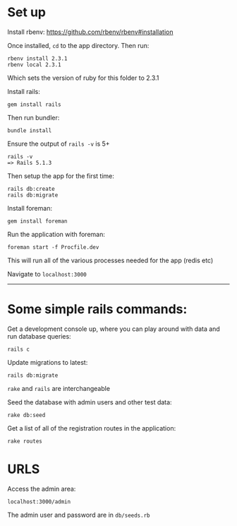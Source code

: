 # Set up

Install rbenv: https://github.com/rbenv/rbenv#installation

Once installed, `cd` to the app directory. Then run:

```
rbenv install 2.3.1
rbenv local 2.3.1
```

Which sets the version of ruby for this folder to 2.3.1

Install rails:

```
gem install rails
```

Then run bundler:

```
bundle install
```

Ensure the output of `rails -v` is 5+

```
rails -v
=> Rails 5.1.3
```

Then setup the app for the first time:

```
rails db:create
rails db:migrate
```

Install foreman:

```
gem install foreman
```

Run the application with foreman:

```
foreman start -f Procfile.dev
```

This will run all of the various processes needed for the app (redis etc)

Navigate to `localhost:3000`

---

# Some simple rails commands:

Get a development console up, where you can play around with data and run database queries:

```
rails c
```

Update migrations to latest:

```
rails db:migrate
```
`rake` and `rails` are interchangeable

Seed the database with admin users and other test data:

```
rake db:seed
```

Get a list of all of the registration routes in the application:

```
rake routes
```

# URLS

Access the admin area:

```
localhost:3000/admin
```

The admin user and password are in `db/seeds.rb`

